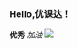 ### Hello,优课达！ 
**优秀**
*加油*
![](https://qgt-style.oss-cn-hangzhou.aliyuncs.com/newcoursep4/g1/g1-2-2/tenor.gif)

